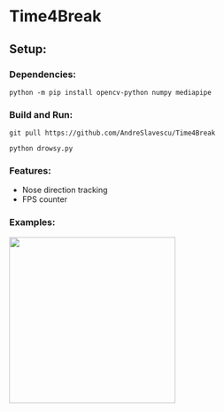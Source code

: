 # Time4Break

## Setup:
### Dependencies:

```
python -m pip install opencv-python numpy mediapipe
```

### Build and Run:
```
git pull https://github.com/AndreSlavescu/Time4Break
```
```
python drowsy.py
```

### Features:

- Nose direction tracking
- FPS counter

### Examples:
<img src="https://github.com/AndreSlavescu/Time4Break/docs/nose_pose_example.gif?raw=true" width="300px">